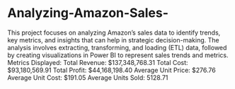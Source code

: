 # Analyzing-Amazon-Sales-
This project focuses on analyzing Amazon’s sales data to identify trends, key metrics, and insights that can help in strategic decision-making. The analysis involves extracting, transforming, and loading (ETL) data, followed by creating visualizations in Power BI to represent sales trends and metrics.
Metrics Displayed:
Total Revenue: $137,348,768.31
Total Cost: $93,180,569.91
Total Profit: $44,168,198.40
Average Unit Price: $276.76
Average Unit Cost: $191.05
Average Units Sold: 5128.71
